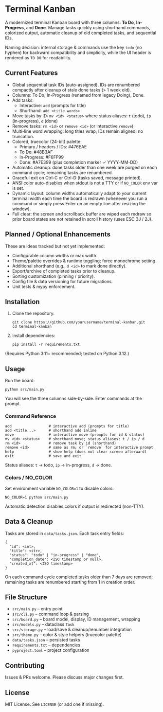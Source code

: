 # Terminal Kanban

A modernized terminal Kanban board with three columns: **To Do**, **In-Progress**, and **Done**. Manage tasks quickly using shorthand commands, colorized output, automatic cleanup of old completed tasks, and sequential IDs.

Naming decision: internal storage & commands use the key `todo` (no hyphen) for backward compatibility and simplicity, while the UI header is rendered as `TO DO` for readability.

## Current Features

- Global sequential task IDs (auto-assigned). IDs are renumbered compactly after cleanup of stale done tasks (> 1 week old).
- Columns: To Do, In-Progress (renamed from legacy Doing), Done.
- Add tasks:
  - Interactive: `add` (prompts for title)
  - Shorthand: `add <title words>`
- Move tasks by ID: `mv <id> <status>` where status aliases: `t` (todo), `ip` (in-progress), `d` (done)
- Remove tasks: `rm <id>` or `remove <id>` (or interactive `remove`)
- Multi-line word wrapping: long titles wrap; IDs remain aligned; no truncation.
- Colored, truecolor (24-bit) palette:
  - Primary / headers / IDs: #476EAE
  - To Do: #48B3AF
  - In-Progress: #F6FF99
  - Done: #A7E399 (plus completion marker ✓ YYYY-MM-DD)
- Automatic cleanup: done tasks older than one week are purged on each command cycle; remaining tasks are renumbered.
- Graceful exit on Ctrl-C or Ctrl-D (tasks saved, message printed).
- ANSI color auto-disables when stdout is not a TTY or if `NO_COLOR` env var is set.
- Dynamic layout: column widths automatically adapt to your current terminal width each time the board is redrawn (whenever you run a command or simply press Enter on an empty line after resizing the window).
- Full clear: the screen and scrollback buffer are wiped each redraw so prior board states are not retained in scroll history (uses ESC 3J / 2J).

## Planned / Optional Enhancements

These are ideas tracked but not yet implemented:

- Configurable column widths or max width.
- Theme/palette overrides & runtime toggling; force monochrome setting.
- Additional shorthand (e.g., `d <id>` to mark done directly).
- Export/archive of completed tasks prior to cleanup.
- Sorting customization (pinning / priority).
- Config file & data versioning for future migrations.
- Unit tests & mypy enforcement.

## Installation

1. Clone the repository:
   ```
   git clone https://github.com/yourusername/terminal-kanban.git
   cd terminal-kanban
   ```
2. Install dependencies:
   ```
   pip install -r requirements.txt
   ```

(Requires Python 3.11+ recommended; tested on Python 3.12.)

## Usage

Run the board:

```
python src/main.py
```

You will see the three columns side-by-side. Enter commands at the prompt.

### Command Reference

```
add                 # interactive add (prompts for title)
add <title...>      # shorthand add inline
move                # interactive move (prompts for id & status)
mv <id> <status>    # shorthand move; status aliases: t / ip / d
rm <id>             # remove task by id (shorthand)
remove <id>         # same as rm; or `remove` for interactive prompt
help                # show help (does not clear screen afterward)
exit                # save and exit
```

Status aliases: `t` -> todo, `ip` -> in-progress, `d` -> done.

### Colors / NO_COLOR

Set environment variable `NO_COLOR=1` to disable colors:

```
NO_COLOR=1 python src/main.py
```

Automatic detection disables colors if output is redirected (non-TTY).

## Data & Cleanup

Tasks are stored in `data/tasks.json`. Each task entry fields:

```
{
  "id": <int>,
  "title": <str>,
  "status": "todo" | "in-progress" | "done",
  "completion_date": <ISO timestamp or null>,
  "created_at": <ISO timestamp>
}
```

On each command cycle completed tasks older than 7 days are removed; remaining tasks are renumbered starting from 1 in creation order.

## File Structure

- `src/main.py` – entry point
- `src/cli.py` – command loop & parsing
- `src/board.py` – board model, display, ID management, wrapping
- `src/models.py` – dataclass `Task`
- `src/storage.py` – load/save & cleanup/renumber integration
- `src/theme.py` – color & style helpers (truecolor palette)
- `data/tasks.json` – persisted tasks
- `requirements.txt` – dependencies
- `pyproject.toml` – project configuration

## Contributing

Issues & PRs welcome. Please discuss major changes first.

## License

MIT License. See `LICENSE` (or add one if missing).
